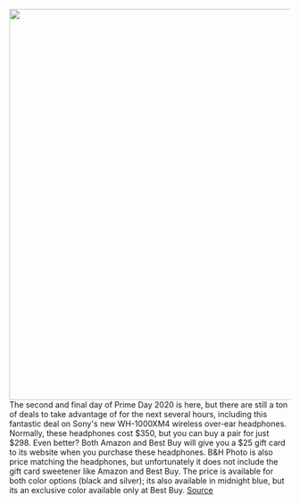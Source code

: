 <img src='https://cdn.vox-cdn.com/thumbor/NHFZEi2hM5e3iQnJT4C_jjrrLOM=/0x0:2040x1360/1200x800/filters:focal(857x517:1183x843)/cdn.vox-cdn.com/uploads/chorus_image/image/67629660/IMG_0620-1.0.0.jpeg' width='700px' /><br/>
The second and final day of Prime Day 2020 is here, but there are still a ton of deals to take advantage of for the next several hours, including this fantastic deal on Sony's new WH-1000XM4 wireless over-ear headphones. Normally, these headphones cost $350, but you can buy a pair for just $298. Even better? Both Amazon and Best Buy will give you a $25 gift card to its website when you purchase these headphones. B&H Photo is also price matching the headphones, but unfortunately it does not include the gift card sweetener like Amazon and Best Buy. The price is available for both color options (black and silver); its also available in midnight blue, but its an exclusive color available only at Best Buy.
<a href='https://www.theverge.com/2020/10/14/21515715/amazon-prime-day-sony-wh-1000xm4-headphones-deal-sale-price'> Source <a/>